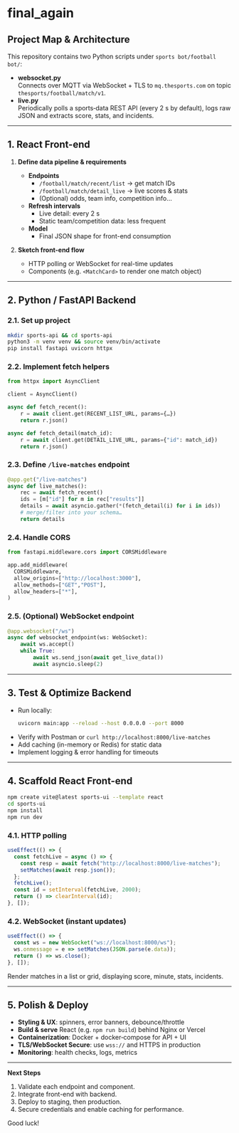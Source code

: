 # final_again

## Project Map & Architecture

This repository contains two Python scripts under `sports bot/football bot/`:
- **websocket.py**  
  Connects over MQTT via WebSocket + TLS to `mq.thesports.com` on topic `thesports/football/match/v1`.
- **live.py**  
  Periodically polls a sports‐data REST API (every 2 s by default), logs raw JSON and extracts score, stats, and incidents.

---

## 1. React Front-end

1. **Define data pipeline & requirements**  
   - **Endpoints**  
     - `/football/match/recent/list` → get match IDs  
     - `/football/match/detail_live` → live scores & stats  
     - (Optional) odds, team info, competition info…  
   - **Refresh intervals**  
     - Live detail: every 2 s  
     - Static team/competition data: less frequent  
   - **Model**  
     - Final JSON shape for front-end consumption  

2. **Sketch front-end flow**  
   - HTTP polling or WebSocket for real-time updates  
   - Components (e.g. `<MatchCard>` to render one match object)

---

## 2. Python / FastAPI Backend

### 2.1. Set up project

```bash
mkdir sports-api && cd sports-api
python3 -m venv venv && source venv/bin/activate
pip install fastapi uvicorn httpx
```

### 2.2. Implement fetch helpers

```python
from httpx import AsyncClient

client = AsyncClient()

async def fetch_recent():
    r = await client.get(RECENT_LIST_URL, params={…})
    return r.json()

async def fetch_detail(match_id):
    r = await client.get(DETAIL_LIVE_URL, params={"id": match_id})
    return r.json()
```

### 2.3. Define `/live-matches` endpoint

```python
@app.get("/live-matches")
async def live_matches():
    rec = await fetch_recent()
    ids = [m["id"] for m in rec["results"]]
    details = await asyncio.gather(*(fetch_detail(i) for i in ids))
    # merge/filter into your schema…
    return details
```

### 2.4. Handle CORS

```python
from fastapi.middleware.cors import CORSMiddleware

app.add_middleware(
  CORSMiddleware,
  allow_origins=["http://localhost:3000"],
  allow_methods=["GET","POST"],
  allow_headers=["*"],
)
```

### 2.5. (Optional) WebSocket endpoint

```python
@app.websocket("/ws")
async def websocket_endpoint(ws: WebSocket):
    await ws.accept()
    while True:
        await ws.send_json(await get_live_data())
        await asyncio.sleep(2)
```

---

## 3. Test & Optimize Backend

- Run locally:  
  ```bash
  uvicorn main:app --reload --host 0.0.0.0 --port 8000
  ```
- Verify with Postman or `curl http://localhost:8000/live-matches`  
- Add caching (in-memory or Redis) for static data  
- Implement logging & error handling for timeouts  

---

## 4. Scaffold React Front-end

```bash
npm create vite@latest sports-ui --template react
cd sports-ui
npm install
npm run dev
```

### 4.1. HTTP polling

```js
useEffect(() => {
  const fetchLive = async () => {
    const resp = await fetch("http://localhost:8000/live-matches");
    setMatches(await resp.json());
  };
  fetchLive();
  const id = setInterval(fetchLive, 2000);
  return () => clearInterval(id);
}, []);
```

### 4.2. WebSocket (instant updates)

```js
useEffect(() => {
  const ws = new WebSocket("ws://localhost:8000/ws");
  ws.onmessage = e => setMatches(JSON.parse(e.data));
  return () => ws.close();
}, []);
```

Render matches in a list or grid, displaying score, minute, stats, incidents.

---

## 5. Polish & Deploy

- **Styling & UX**: spinners, error banners, debounce/throttle  
- **Build & serve** React (e.g. `npm run build`) behind Nginx or Vercel  
- **Containerization**: Docker + docker‐compose for API + UI  
- **TLS/WebSocket Secure**: use `wss://` and HTTPS in production  
- **Monitoring**: health checks, logs, metrics  

---

**Next Steps**  
1. Validate each endpoint and component.  
2. Integrate front-end with backend.  
3. Deploy to staging, then production.  
4. Secure credentials and enable caching for performance.  

Good luck!
